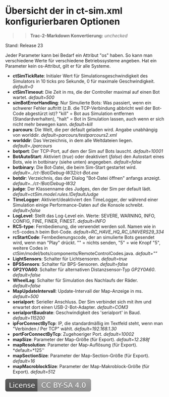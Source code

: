 # Übersicht der in ct-sim.xml konfigurierbaren Optionen

>> **Trac-2-Markdown Konvertierung:** *unchecked*

Stand: Release 23

Jeder Parameter kann bei Bedarf ein Attribut "os" haben. So kann man verschiedene Werte für verschiedene Betriebssysteme angeben. Hat ein Parameter kein os-Attribut, gilt er für alle Systeme.

* **ctSimTickRate**: Initialer Wert für Simulationsgeschwindigkeit des Simulators in 10 ticks pro Sekunde, 0 für maximale Geschwindigkeit. *default=0*
* **ctSimTimeout**: Die Zeit in ms, die der Controller maximal auf einen Bot wartet. *default=500*
* **simBotErrorHandling**: Nur Simulierte Bots: Was passiert, wenn ein schwerer Fehler auftritt (z.B. die TCP-Verbindung abbricht weil der Bot-Code abgestürzt ist)? "kill" = Bot aus Simulation entfernen (Standardverhalten), "halt" = Bot in Simulation lassen, auch wenn er sich nicht mehr bewegen kann. *default=kill*
* **parcours**: Die Welt, die per default geladen wird. Angabe unabhängig von worlddir. *default=parcours/testparcours2.xml*
* **worlddir**: Das Verzeichnis, in dem alle Weltdateien liegen. *default=./parcours*
* **botport**: Der TCP-Port, auf dem der Sim auf Bots lauscht. *default=10001*
* **BotAutoStart**: Aktiviert (*true*) oder deaktiviert (*false*) den Autostart eines Bots, wie in botbinary (siehe unten) angegeben. *default=false*
* **botbinary**: Die Bot-Datei, die beim Sim-Start gestartet wird. *default=../ct-!Bot/Debug-W32/ct-Bot.exe*
* **botdir**: Verzeichnis, das der Dialog "Bot-Datei öffnen" anfangs anzeigt. *default=../ct-!Bot/Debug-W32*
* **judge**: Der Klassenname des Judges, den der Sim per default lädt. *default=ctSim.model.rules.!DefaultJudge*
* **TimeLogger**: Aktiviert/deaktiviert den TimeLogger, der während einer Simulation einige Performance-Daten auf die Konsole schreibt. *default=false*
* **LogLevel**: Stellt das Log-Level ein. Werte: SEVERE, WARNING, INFO, CONFIG, FINE, FINER, FINEST. *default=INFO*
* **RC5-type**: Fernbedienung, die verwendet werden soll. Namen wie in rc5-codes.h beim Bot-Code. *default=RC_HAVE_HQ_RC_UNIVERS29_334*
* **rcStartCode**: Fernbedienungscode, der an simulierte Bots gesendet wird, wenn man "Play" drückt. "" = nichts senden, "5" = wie Knopf "5", weitere Codes in ctSim/model/bots/components/RemoteControlCodes.java. *default=""*
* **LightSensors**: Schalter für Lichtsensoren. *default=true*
* **BPSSensors**: Schalter für BPS-Sensoren. *default=false*
* **GP2Y0A60**: Schalter für alternativen Distanzsensor-Typ *GP2Y0A60*. *default=false*
* **WheelLag**: Schalter für  Simulation des Nachlaufs der Räder. *default=false*
* **MapUpdateIntervall**: Update-Intervall der Map-Anzeige in ms. *default=500*
* **serialport**: Serieller Anschluss. Der Sim verbindet sich mit ihm und erwartet dort einen USB-2-Bot-Adapter. *default=COM3*
* **serialportBaudrate**: Geschwindigkeit des 'serialport' in Baud. *default=115200*
* **ipForConnectByTcp**: IP, die standardmäßig im Textfeld steht, wenn man "Verbinden / Per TCP" wählt. *default=192.168.1.30*
* **portForConnectByTcp**: Zugehoeriger Port. *default=10002*
* **mapSize**: Parameter der Map-Größe (für Export). *default=12.288f*
* **mapResolution**: Parameter der Map-Auflösung (für Export). *default=*125''
* **mapSectionSize**: Parameter der Map-Section-Größe (für Export). *default=16*
* **mapMacroblockSize**: Parameter der Map-Makroblock-Größe (für Export). *default=512*

[![License: CC BY-SA 4.0](../../License.svg)](https://creativecommons.org/licenses/by-sa/4.0/)
